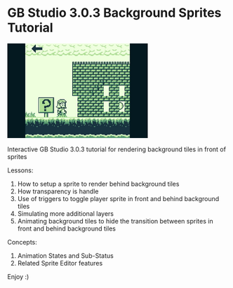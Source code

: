 # GB Studio 3.0.3 Background Sprites Tutorial
![Alt text](/help/BackgroundSprites-2.4.gif "Example")

Interactive GB Studio 3.0.3 tutorial for rendering background tiles in front of sprites


Lessons:
1. How to setup a sprite to render behind background tiles
2. How transparency is handle
3. Use of triggers to toggle player sprite in front and behind background tiles
4. Simulating more additional layers
5. Animating background tiles to hide the transition between sprites in front and behind background tiles

Concepts:
1. Animation States and Sub-Status
3. Related Sprite Editor features

Enjoy :)
